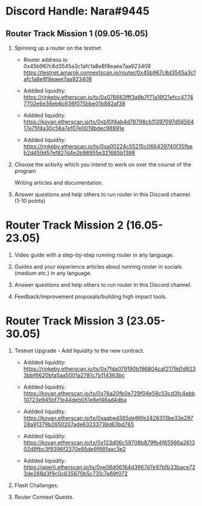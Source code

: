 # Discord Handle: Nara#9445
## Router Track Mission 1 (09.05-16.05)

1) Spinning up a router on the testnet

    - Router address is: 0x45b967c8d3545a3c1afc1a8e8f8eaee7aa923408
      https://testnet.amarok.connextscan.io/router/0x45b967c8d3545a3c1afc1a8e8f8eaee7aa923408
      
     - Addded liquidity: https://rinkeby.etherscan.io/tx/0x076663fff3a9b7f71a16f21efcc47747702e6e36eb6c636f075bbe01b882af38
     
     - Addded liquidity: https://kovan.etherscan.io/tx/0xb10f4ab4d78798cb11397097d5656417e75f4a30c56a7ef07e0019bdec98991e
     
     - Addded liquidity: https://rinkeby.etherscan.io/tx/0xa00224c55215c066439740f35fbeb2d459d57ef827d4e2b98955e321665b1398 

2) Choose the activity which you intend to work on over the course of the program

  
     Writing articles and documentation.
     

3) Answer questions and help others to run router in this Discord channel (1-10 points)

    
# Router Track Mission 2 (16.05-23.05)

1) Video guide with a step-by-step running router in any language. 

2) Guides and your experience articles about running router in socials (medium etc.) in any language.

3) Answer questions and help others to run router in this Discord channel.

4) Feedback/improvement proposals/building high impact tools.


# Router Track Mission 3 (23.05-30.05)

1) Testnet Upgrade - Add liquidity to the new contract.

   - Addded liquidity: https://rinkeby.etherscan.io/tx/0x7fda079190b196804caf2179d1d9233bbf6620bfa5aa5001a2781c7b114363bc
   
   - Addded liquidity: https://kovan.etherscan.io/tx/0x76a20fb0e729f04e58c53cd3fc4ebb10723e945bf71e44deb051e8ef46ad4dba
   
   - Addded liquidity: https://kovan.etherscan.io/tx/0xaabed385de86fe2426313be33e29728a91379b2650207ade63233739d63bd765

   - Addded liquidity: https://kovan.etherscan.io/tx/0x123d06c59708b879fb4f65566a261302d9fbc3f9396f2370e95de6f66faac3e2

   - Addded liquidity: https://goerli.etherscan.io/tx/0xe06d06164d3967d7e97bfb33bace723de288d3f9c0c635670b5c731c7a69f072

2) Flash Challanges.

3) Router Connext Quests.
